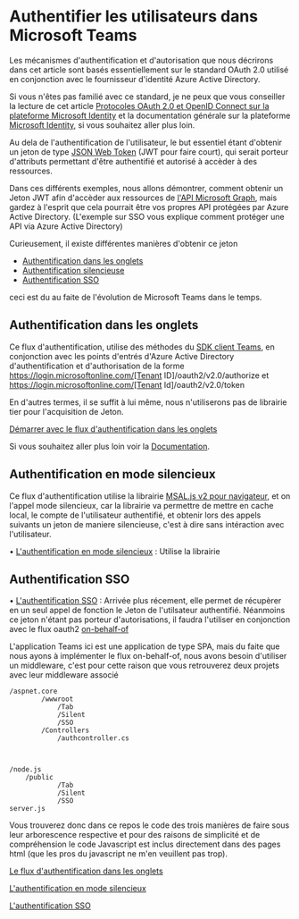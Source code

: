 # Authentifier les utilisateurs dans Microsoft Teams

Les mécanismes d'authentification et d'autorisation que nous décrirons dans cet article sont basés essentiellement sur le standard OAuth 2.0 utilisé en conjonction avec le fournisseur d'identité Azure Active Directory.

Si vous n'êtes pas familié avec ce standard, je ne peux que vous conseiller la lecture de cet article [Protocoles OAuth 2.0 et OpenID Connect sur la plateforme Microsoft Identity](https://docs.microsoft.com/fr-fr/azure/active-directory/develop/active-directory-v2-protocols) et la documentation générale sur la plateforme [Microsoft Identity](https://docs.microsoft.com/fr-fr/azure/active-directory/develop/), si vous souhaitez aller plus loin.

Au dela de l'authentification de l'utilisateur, le but essentiel étant d'obtenir un jeton de type [JSON Web Token](https://fr.wikipedia.org/wiki/JSON_Web_Token) (JWT pour faire court), qui serait porteur d'attributs permettant d'être authentifié et autorisé à accèder à des ressources.

Dans ces différents exemples, nous allons démontrer, comment obtenir un Jeton JWT afin d'accèder aux ressources de [l'API Microsoft Graph](https://docs.microsoft.com/fr-fr/graph/api/overview?view=graph-rest-1.0), mais gardez à l'esprit que cela pourrait être vos propres API protégées par Azure Active Directory. (L'exemple sur SSO vous explique comment protéger une API via Azure Active Directory)

Curieusement, il existe différentes manières d'obtenir ce jeton

* [Authentification dans les onglets](#Authentification-dans-les-onglets)
* [Authentification silencieuse](#Authentification-en-mode-silencieux)
* [Authentification SSO](#Authentification-SSO)

ceci est du au faite de l'évolution de Microsoft Teams dans le temps.

## Authentification dans les onglets

Ce flux d'authentification, utilise des méthodes du [SDK client Teams](https://docs.microsoft.com/fr-fr/javascript/api/overview/msteams-client?view=msteams-client-js-latest), en conjonction avec les points d'entrés d'Azure Active Directory d'authentification et d'authorisation de la forme https://login.microsoftonline.com/[Tenant ID]/oauth2/v2.0/authorize et https://login.microsoftonline.com/[Tenant Id]/oauth2/v2.0/token

En d'autres termes, il se suffit à lui même, nous n'utiliserons pas de librairie tier pour l'acquisition de Jeton.

[Démarrer avec le flux d'authentification dans les onglets](https://github.com/EricVernie/AuthentificationInTeams/blob/main/Tab.md)

Si vous souhaitez aller plus loin voir la [Documentation](https://docs.microsoft.com/fr-fr/microsoftteams/platform/tabs/how-to/authentication/auth-flow-tab).

## Authentification en mode silencieux

Ce flux d'authentification utilise la librairie [MSAL.js v2 pour navigateur](https://github.com/AzureAD/microsoft-authentication-library-for-js/tree/dev/lib/msal-browser), et on l'appel mode silencieux, car la librairie va permettre de mettre en cache local, le compte de l'utilisateur authentifié, et obtenir lors des appels suivants un jeton de maniere silencieuse, c'est à dire sans intéraction avec l'utilisateur.





• [L'authentification en mode silencieux](https://docs.microsoft.com/fr-fr/microsoftteams/platform/concepts/authentication/authentication) : Utilise la librairie 

## Authentification SSO

• [L'authentification SSO](https://docs.microsoft.com/fr-fr/microsoftteams/platform/tabs/how-to/authentication/auth-aad-sso) : 
Arrivée plus récement, elle permet de récupèrer en un seul appel de fonction le Jeton de l'utilsateur authentifié. Néanmoins ce jeton n'étant pas porteur d'autorisations, il faudra l'utiliser en conjonction avec le flux oauth2 [on-behalf-of](https://docs.microsoft.com/fr-fr/azure/active-directory/develop/v2-oauth2-on-behalf-of-flow)

L'application Teams ici est une application de type SPA, mais du faite que nous ayons à implémenter le flux on-behalf-of, nous avons besoin d'utiliser un middleware, c'est pour cette raison que vous retrouverez deux projets avec leur middleware associé


    /aspnet.core
            /wwwroot
                /Tab
                /Silent
                /SSO
            /Controllers
                /authcontroller.cs



    /node.js
        /public
                /Tab
                /Silent
                /SSO
    server.js

Vous trouverez donc dans ce repos le code des trois manières de faire sous leur arborescence respective et pour des raisons de simplicité et de compréhension le code Javascript est inclus directement dans des pages html (que les pros du javascript ne m'en veuillent pas trop).

[Le flux d'authentification dans les onglets](https://github.com/EricVernie/AuthentificationInTeams/blob/main/Tab.md)

[L'authentification en mode silencieux](https://github.com/EricVernie/AuthentificationInTeams/blob/main/Silent.md)

[L'authentification SSO](https://github.com/EricVernie/AuthentificationInTeams/blob/main/SSO.md)
